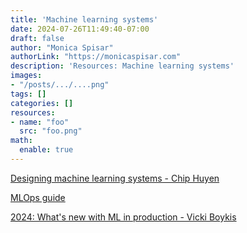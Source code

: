 ```yaml
---
title: 'Machine learning systems'
date: 2024-07-26T11:49:40-07:00
draft: false
author: "Monica Spisar"
authorLink: "https://monicaspisar.com"
description: 'Resources: Machine learning systems'
images: 
- "/posts/.../....png"
tags: []
categories: []
resources:
- name: "foo"
  src: "foo.png"
math:
  enable: true
---
```


[Designing machine learning systems - Chip Huyen](https://github.com/chiphuyen/dmls-book)

[MLOps guide](https://huyenchip.com/mlops/)

[2024: What\'s new with ML in production - Vicki Boykis](https://vickiboykis.com/2024/01/15/whats-new-with-ml-in-production/?utm_source=vicki&utm_medium=email&utm_campaign=whats-new-with-machine-learning-in-production)